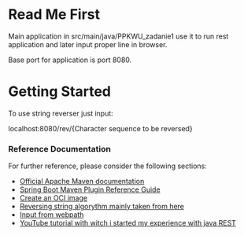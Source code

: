# Read Me First
Main application in src/main/java/PPKWU_zadanie1 use it to run rest application and later input proper line in browser.

Base port for application is port 8080.
# Getting Started
To use string reverser just input:

localhost:8080/rev/{Character sequence to be reversed}

### Reference Documentation
For further reference, please consider the following sections:

* [Official Apache Maven documentation](https://maven.apache.org/guides/index.html)
* [Spring Boot Maven Plugin Reference Guide](https://docs.spring.io/spring-boot/docs/2.3.4.RELEASE/maven-plugin/reference/html/)
* [Create an OCI image](https://docs.spring.io/spring-boot/docs/2.3.4.RELEASE/maven-plugin/reference/html/#build-image)
* [Reversing string algorythm mainly taken from here](https://www.geeksforgeeks.org/reverse-a-string-in-java/)
* [Input from webpath](https://stackoverflow.com/questions/7514470/how-to-create-a-restful-web-service-with-input-parameters/47393091)
* [YouTube tutorial with witch i started my experience with java REST](https://www.youtube.com/watch?v=m2aqTS3EYnE&ab_channel=VinsloevAcademy)